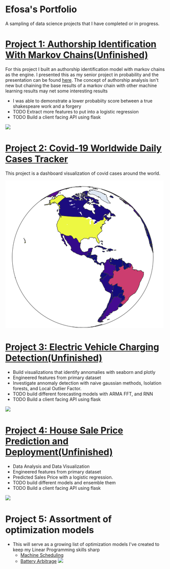 #  Efosa's Portfolio
A sampling of data science projects that I have completed or in progress.

# [Project 1: Authorship Identification With Markov Chains(Unfinished)](https://github.com/efosazuwa/markov_project)
For this project I built an authorship identification model with markov chains as the engine. I presented this as my senior project in probability and the presentation can be found [here](https://docs.google.com/presentation/d/1Hekx661TCKPk-plh0Qi3wfAaYu22OFJeHjzL5LfukWA/edit?usp=sharing). The concept of authorship analysis isn't new but chaining the base results of a markov chain with other machine learning results may net some interesting results
* I was able to demonstrate a lower probabiity score between a true shakespeare work and a forgery
* TODO Extract more features to put into a logistic regression
* TODO Build a client facing API using flask 

![](/images/markov_transition_matrix.png)

# [Project 2: Covid-19 Worldwide Daily Cases Tracker](https://covid-19-plotly-dash-app.herokuapp.com)
This project is a dashboard visualization of covid cases around the world.

![](/images/covid_globe.png)

# [Project 3: Electric Vehicle Charging Detection(Unfinished)](https://colab.research.google.com/drive/1imM6GxT0zFiLUi0VVbpDA_JsNNKIwn16#scrollTo=O6a21YEWCzbF)
* Build visualizations that identify annomalies with seaborn and plotly
* Engineered features from primary dataset 
* Investigate annomaly detection with naive gaussian methods, Isolation forests, and Local Outlier Factor. 
* TODO build different forecasting models with ARMA FFT, and RNN
* TODO Build a client facing API using flask 

![](/images/EV_charging_annomalies.png)

# [Project 4: House Sale Price Prediction and Deployment(Unfinished)](https://github.com/efosazuwa/housing_prices_deployment)
* Data Analysis and Data Visualization
* Engineered features from primary dataset 
* Predicted Sales Price with a logistic regression. 
* TODO build different models and ensemble them
* TODO Build a client facing API using flask 

![](/images/lasso_coefficients.png)

# Project 5: Assortment of optimization models
* This will serve as a growing list of optimization models I've created to keep my Linear Programming skills sharp
  * [Machine Scheduling](https://colab.research.google.com/drive/1KwAVGhLQQXo6nM6NkMKrkK0dPJAWRbE_?usp=sharing)
  * [Battery Arbitrage](https://github.com/efosazuwa/Battery-Arbitrage)
![](/images/plot.png)
